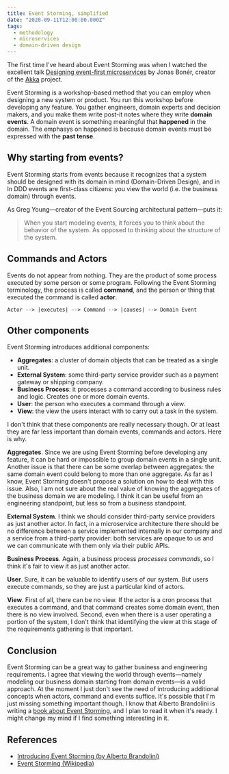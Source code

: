 ```yaml
---
title: Event Storming, simplified
date: "2020-09-11T12:00:00.000Z"
tags:
  - methodology
  - microservices
  - domain-driven design
---
```

The first time I've heard about Event Storming was when I watched the excellent talk [Designing event-first microservices](https://www.infoq.com/presentations/microservices-events-first-design/) by Jonas Bonér, creator of the [Akka](https://github.com/akka/akka) project.

Event Storming is a workshop-based method that you can employ when designing a new system or product. You run this workshop before developing any feature. You gather engineers, domain experts and decision makers, and you make them write post-it notes where they write **domain events**.
A domain event is something meaningful that **happened** in the domain. The emphasys on happened is because domain events must be expressed with the **past tense**.

## Why starting from events?

Event Storming starts from events because it recognizes that a system should be designed with its domain in mind (Domain-Driven Design), and in In DDD events are first-class citizens: you view the world (i.e. the business domain) through events.

As Greg Young—creator of the Event Sourcing architectural pattern—puts it:

> When you start modeling events, it forces you to think about the behavior of the system. As opposed to thinking about the structure of the system.

## Commands and Actors

Events do not appear from nothing. They are the product of some process executed by some person or some program.
Following the Event Storming terminology, the process is called **command**, and the person or thing that executed the command is called **actor**.

```text
Actor --> |executes| --> Command --> |causes| --> Domain Event
```

## Other components

Event Storming introduces additional components:

- **Aggregates**: a cluster of domain objects that can be treated as a single unit.
- **External System**: some third-party service provider such as a payment gateway or shipping company.
- **Business Process**: it processes a command according to business rules and logic. Creates one or more domain events.
- **User**: the person who executes a command through a view.
- **View**: the view the users interact with to carry out a task in the system.

I don't think that these components are really necessary though. Or at least they are far less important than domain events, commands and actors. Here is why.

**Aggregates**. Since we are using Event Storming before developing any feature, it can be hard or impossible to group domain events in a single unit. Another issue is that there can be some overlap between aggregates: the same domain event could belong to more than one aggregate. As far as I know, Event Storming doesn't propose a solution on how to deal with this issue. Also, I am not sure about the real value of knowing the aggregates of the business domain we are modeling. I think it can be useful from an engineering standpoint, but less so from a business standpoint.

**External System**. I think we should consider third-party service providers as just another actor. In fact, in a microservice architecture there should be no difference between a service implemented internally in our company and a service from a third-party provider: both services are opaque to us and we can communicate with them only via their public APIs.

**Business Process**. Again, a business process *processes commands*, so I think it's fair to view it as just another actor.

**User**. Sure, it can be valuable to identify users of our system. But users execute commands, so they are just a particular kind of actors.

**View**. First of all, there can be no view. If the actor is a cron process that executes a command, and that command creates some domain event, then there is no view involved. Second, even when there is a user operating a portion of the system, I don't think that identifying the view at this stage of the requirements gathering is that important.

## Conclusion

Event Storming can be a great way to gather business and engineering requirements. I agree that viewing the world through events—namely modeling our business domain starting from domain events—is a valid approach. At the moment I just don't see the need of introducing additional concepts when actors, command and events suffice. It's possible that I'm just missing something important though. I know that Alberto Brandolini is writing a [book about Event Storming](https://en.wikipedia.org/wiki/Event_storming), and I plan to read it when it's ready. I might change my mind if I find something interesting in it.

## References

- [Introducing Event Storming (by Alberto Brandolini)](http://ziobrando.blogspot.com/2013/11/introducing-event-storming.html)
- [Event Storming (Wikipedia)](https://en.wikipedia.org/wiki/Event_storming)
